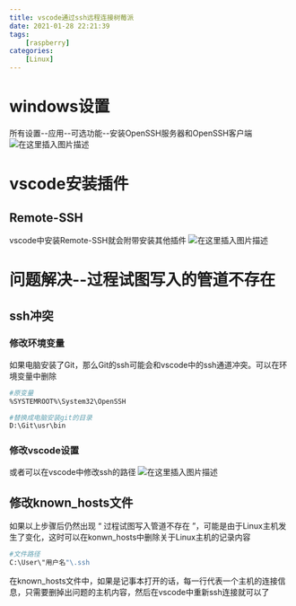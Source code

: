 ```yaml
---
title: vscode通过ssh远程连接树莓派
date: 2021-01-28 22:21:39
tags: 
    [raspberry] 
categories: 
    [Linux]
---
```

# windows设置
所有设置--应用--可选功能--安装OpenSSH服务器和OpenSSH客户端
![在这里插入图片描述](https://img-blog.csdnimg.cn/20200513000425414.png)
# vscode安装插件
## Remote-SSH
vscode中安装Remote-SSH就会附带安装其他插件
![在这里插入图片描述](https://img-blog.csdnimg.cn/20200513000237919.png)
# 问题解决--过程试图写入的管道不存在
## ssh冲突
### 修改环境变量
如果电脑安装了Git，那么Git的ssh可能会和vscode中的ssh通道冲突。可以在环境变量中删除

```bash
#原变量
%SYSTEMROOT%\System32\OpenSSH

#替换成电脑安装git的目录
D:\Git\usr\bin
```
### 修改vscode设置
或者可以在vscode中修改ssh的路径
![在这里插入图片描述](https://img-blog.csdnimg.cn/20200513000939286.png)
## 修改known_hosts文件
如果以上步骤后仍然出现 “ 过程试图写入管道不存在 ”，可能是由于Linux主机发生了变化，这时可以在konwn_hosts中删除关于Linux主机的记录内容

```bash
#文件路径
C:\User\"用户名"\.ssh

```
在known_hosts文件中，如果是记事本打开的话，每一行代表一个主机的连接信息，只需要删掉出问题的主机内容，然后在vscode中重新ssh连接就可以了